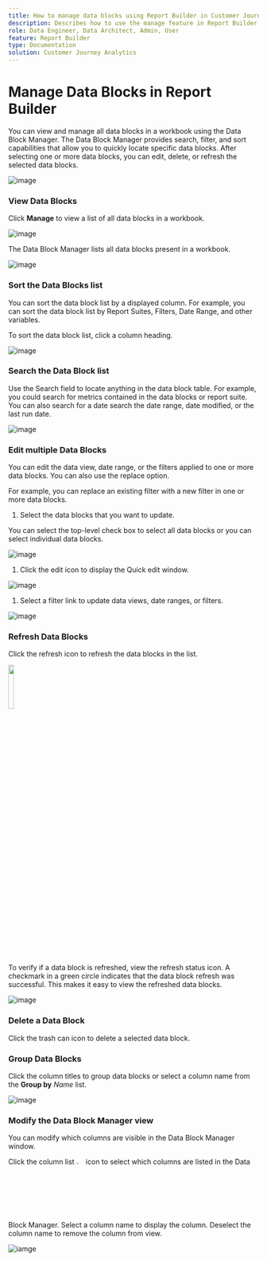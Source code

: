 ```yaml
---
title: How to manage data blocks using Report Builder in Customer Journey Analytics
description: Describes how to use the manage feature in Report Builder
role: Data Engineer, Data Architect, Admin, User
feature: Report Builder
type: Documentation
solution: Customer Journey Analytics
---
```

# Manage Data Blocks in Report Builder

You can view and manage all data blocks in a workbook using the Data
Block Manager. The Data Block Manager provides search, filter, and sort capabilities
that allow you to quickly locate specific data blocks. After selecting
one or more data blocks, you can edit, delete, or refresh the selected
data blocks.

![image](./assets/image52.png)

### View Data Blocks

Click **Manage** to view a list of all data blocks in a workbook.


![image](./assets/image53.png)

The Data Block Manager lists all data blocks present in a workbook. 

![image](./assets/image52.png)

### Sort the Data Blocks list

You can sort the data block list by a displayed column. For example, you
can sort the data block list by Report Suites, Filters, Date Range, and
other variables.

To sort the data block list, click a column heading.

![image](./assets/image54.png)

### Search the Data Block list

Use the Search field to locate anything in the data block table. For
example, you could search for metrics contained in the data blocks or
report suite. You can also search for a date search the date range, date
modified, or the last run date.

![image](./assets/image55.png)

### Edit multiple Data Blocks

You can edit the data view, date range, or the filters applied to one or
more data blocks. You can also use the replace option.

For example, you can replace an existing filter with a new filter in one
or more data blocks.

1.  Select the data blocks that you want to update.

 You can select the top-level check box to select all data blocks or you can select individual data blocks.

 ![image](./assets/image56.png)

1.  Click the edit icon to display the Quick edit
    window.

 ![image](./assets/image58.png)

1.  Select a filter link to update data views, date ranges, or filters.

 ![image](./assets/image59.png)

### Refresh Data Blocks

Click the refresh icon to refresh the data blocks in the
list.

<img src="./assets/refresh-icon.png" width="15%"/>

To verify if a data block is refreshed, view the refresh status icon. A checkmark in a green circle indicates that the
data block refresh was successful. This makes it easy to view the
refreshed data blocks.

![image](./assets/image512.png)

### Delete a Data Block

Click the trash can icon to delete a selected data block.

### Group Data Blocks

Click the column titles to group data blocks or select a column name
from the **Group by** *Name* list.

![image](./assets/image514.png)

### Modify the Data Block Manager view

You can modify which columns are visible in the Data Block Manager
window.


Click the column list <img src="./assets/image515.png" width="3%"/> icon to select which columns are listed in the Data Block Manager. Select a column name to display the column. Deselect the column name to remove the column from view.

![iamge](./assets/image516.png)
